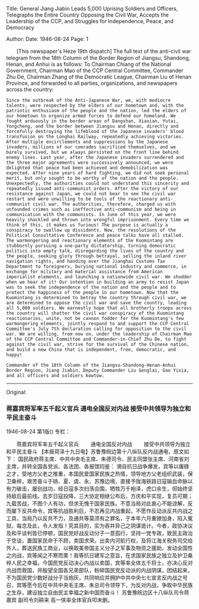 Title: General Jiang Jiabin Leads 5,000 Uprising Soldiers and Officers, Telegraphs the Entire Country Opposing the Civil War, Accepts the Leadership of the CCP, and Struggles for Independence, Peace, and Democracy

Author:
Date: 1946-08-24
Page: 1

　　[This newspaper's Heze 19th dispatch] The full text of the anti-civil war telegram from the 18th Column of the Border Region of Jiangsu, Shandong, Henan, and Anhui is as follows:
    To Chairman Chiang of the National Government, Chairman Mao of the CCP Central Committee, Commander Zhu De, Chairman Zhang of the Democratic League, Chairman Liu of Henan Province, and forwarded to all parties, organizations, and newspapers across the country:

    Since the outbreak of the Anti-Japanese War, we, with mediocre talents, were respected by the elders of our hometown and, with the patriotic enthusiasm of the people and the nation, led the elders of our hometown to organize armed forces to defend our homeland. We fought arduously in the border areas of Dangshan, Xiaxian, Yutai, Yongcheng, and the border between Jiangsu and Henan, directly and forcefully destroying the lifeblood of the Japanese invaders' blood transfusion on the Longhai Railway, repeatedly achieving victories. After multiple encirclements and suppressions by the Japanese invaders, millions of our comrades sacrificed themselves, and we barely survived, but we always persisted on the front line behind enemy lines. Last year, after the Japanese invaders surrendered and the three major agreements were successively announced, we were delighted that peace had been achieved and demobilization was expected. After nine years of hard fighting, we did not seek personal merit, but only sought to be worthy of the nation and the people. Unexpectedly, the authorities could not understand this sincerity and repeatedly issued anti-communist orders. After the victory of our resistance against Japan, we could not bear to see the civil war restart and were unwilling to be tools of the reactionary anti-communist civil war. The authorities, therefore, charged us with unfounded crimes such as ineffective anti-communism and being in communication with the communists. In June of this year, we were heavily shackled and thrown into wrongful imprisonment. Every time we think of this, it makes us furious! The purpose is actually a conspiracy to swallow up dissidents. Now, the resolutions of the Political Consultative Conference and peace talks have all stalled. The warmongering and reactionary elements of the Kuomintang are stubbornly pursuing a one-party dictatorship, turning democratic politics into empty talk, disregarding the lives of the country and the people, seeking glory through betrayal, selling the inland river navigation rights, and handing over the Jianghai Customs Tax Department to foreigners, burying national industry and commerce, in exchange for military and material assistance from American imperialist elements, and launching a nationwide civil war. We shudder when we hear of it! Our intention in building an army to resist Japan was to seek the independence of the nation and the people and to protect the happiness of the people in our hometown. Now that the Kuomintang is determined to betray the country through civil war, we are determined to oppose the civil war and save the country, leading all 5,000 soldiers. We earnestly hope that all brotherly troops across the country will shatter the civil war conspiracy of the Kuomintang reactionaries, unite, not be cannon fodder for the Kuomintang's few warmongering elements, jointly respond to and support the CCP Central Committee's July 7th declaration calling for opposition to the civil war. We are willing, from now on, under the leadership of Chairman Mao of the CCP Central Committee and Commander-in-Chief Zhu De, to fight against the civil war, strive for the survival of the Chinese nation, and build a new China that is independent, free, democratic, and happy!

    Commander of the 18th Column of the Jiangsu-Shandong-Henan-Anhui Border Region, Jiang Jiabin, Deputy Commander Liu Genglai, Gao Yixia, and all officers and soldiers kowtow.



<hr /> 

Original: 


### 蒋嘉宾将军率五千起义官兵  通电全国反对内战  接受中共领导为独立和平民主奋斗

1946-08-24
第1版()
专栏：

　　蒋嘉宾将军率五千起义官兵
　　通电全国反对内战
　　接受中共领导为独立和平民主奋斗
    【本报荷泽十九日电】苏鲁豫皖边第十八纵队反内战通电，原文如下：
    国民政府蒋主席、中共中央毛主席、朱德司令、民主同盟张主席、河南省刘主席，并转全国各党派、各法团、各报馆钧鉴：
    溯自抗日战争爆发，宾等以庸碌之才，受地方父老之推重，本国民爱国家民族之热情，领导地方父老组织武装，保卫桑梓，艰苦奋斗于砀、夏、虞、永、苏豫边境，直接予陇海铁路日寇输血命脉以有力破击，屡创战功，经日寇多次扫荡合围，牺牲万千袍泽，虎口余生，但始终坚持敌后最前线。去岁日寇投降，三大协定相继公布后，方庆和平实现，复员可期；九载苦战，不图个人有功，但求无愧于国家民族。不意当局对此衷心不能谅解，反而屡下反共命令，宾等抗战胜利后，不忍再见内战重起，不愿作反动派反共内战之工具，当局乃以反共不力，及通共等莫须有之罪名，于本年六月重镣加身，陷入冤狱，每念及此，令人发指！究其目的，实为吞并异己之阴谋诡计。今者，政协决议及和平谈判皆已停顿，国民党好战反动分子一意孤行，坚持一党专政，致民主政治于空谈，置国家民命于不顾，卖国求荣，出卖内河航行权，及将江海关税务司交给外人，葬送民族工商业，以换取美帝国主义分子之军事及物资之援助，发动全国性之内战，宾等闻之不寒而栗！我等抗日建军之意旨，在求国家民族之独立及护卫桑梓人民之幸福，今国民党反动决心内战以卖国，宾等率全体五千将士，亦决心反对内战而救国，并殷望全国各兄弟部队，粉碎国民党反动派的内战阴谋，团结起来，不为国民党少数好战分子当炮灰，共同响应并拥护中共中央七七宣言反内战之号召，宾等愿今后在中共中央毛主席、朱总司令领导下，为反对内战，争取中华民族之生存，建设独立自由民主幸福之新中国而奋斗！
    苏鲁豫皖边区十八纵队司令蒋嘉宾  副司令刘耕来  高一侠率全体官兵叩未删。
